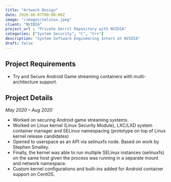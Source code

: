 ```yaml
---
title: "Artwork Design"
date: 2020-08-07T00:00:00Z
image: "/images/selinux.jpeg"
client: "NVIDIA"
project_url : "Private Gerrit Repository with NVIDIA"
categories: ["System Security", "C", "C++"]
description: "System Software Engineering Intern at NVIDIA"
draft: false
---
```


## Project Requirements

- Try and Secure Android Game streaming containers with multi-architecture support.

## Project Details

_May 2020 – Aug 2020_

- Worked on securing Android game streaming systems.
- Worked on Linux kernel (Linux Security Module), LXC/LXD system container manager and SELinux namespacing (prototype on top of Linux kernel release candidates)
- Opened to userspace as an API via selinuxfs node. Based on work by Stephen Smalley.
- Finally, the kernel was able to run multiple SELinux instances (selinuxfs) on the same host given the process was running in a separate mount and network namespace.
- Custom kernel configurations and built-ins added for Android container support on CentOS.